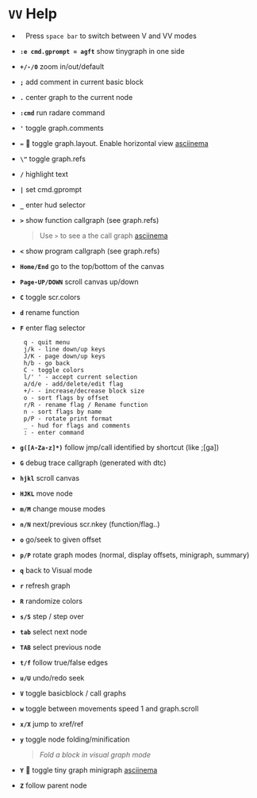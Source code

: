 <!-- TITLE: VV Help -->

#  `VV` Help

- ` ` Press `space bar` to switch between V and VV modes
- **`:e cmd.gprompt = agft`** show tinygraph in one side
- **`+/-/0`** 	zoom in/out/default
- **`;`** 	add comment in current basic block
- **`.`** 	center graph to the current node
- **`:cmd`** 	run radare command
- **`'`** 	toggle graph.comments
- `=` 🚀 toggle graph.layout. Enable horizontal view [asciinema](https://asciinema.org/a/6Mvr8akO7Lm4rrvJTEv71ecAT)
- **`\"`** 	toggle graph.refs
- **`/`** 	highlight text
- **`|`** 	set cmd.gprompt
- **`_`** 	enter hud selector
- **`>`** 	show function callgraph (see graph.refs)
	> Use `>` to see a the call graph [asciinema](https://asciinema.org/a/HUd6rADhomkLMDm1ZMqbOcUbv)
- **`<`** 	show program callgraph (see graph.refs)
- **`Home/End`** 	go to the top/bottom of the canvas
- **`Page-UP/DOWN`** 	scroll canvas up/down
- **`C`** 	toggle scr.colors
- **`d`** 	rename function
- **`F`** 	enter flag selector

       q - quit menu
       j/k - line down/up keys
       J/K - page down/up keys
       h/b - go back
       C - toggle colors
       l/' ' - accept current selection
       a/d/e - add/delete/edit flag
       +/- - increase/decrease block size
       o - sort flags by offset
       r/R - rename flag / Rename function
       n - sort flags by name
       p/P - rotate print format
       _ - hud for flags and comments
       : - enter command

- **`g([A-Za-z]*)`** 	follow jmp/call identified by shortcut (like ;[ga])
- **`G`** 	debug trace callgraph (generated with dtc)
- **`hjkl`** 	scroll canvas
- **`HJKL`** 	move node
- **`m/M`** 	change mouse modes
- **`n/N`** 	next/previous scr.nkey (function/flag..)
- **`o`** 	go/seek to given offset
- **`p/P`** 	rotate graph modes (normal, display offsets, minigraph, summary)
- **`q`** 	back to Visual mode
- **`r`** 	refresh graph
- **`R`** 	randomize colors
- **`s/S`** 	step / step over
- **`tab`** 	select next node
- **`TAB`** 	select previous node
- **`t/f`** 	follow true/false edges
- **`u/U`** 	undo/redo seek
- **`V`** 	toggle basicblock / call graphs
- **`w`** 	toggle between movements speed 1 and graph.scroll
- **`x/X`** 	jump to xref/ref
- **`y`** 	toggle node folding/minification
  > _Fold a block in visual graph mode_
- **`Y`** 🚀 toggle tiny graph minigraph [asciinema](https://asciinema.org/a/gwGABUr8DMXCZiV3Qzta18DVp)
- **`Z`** 	follow parent node